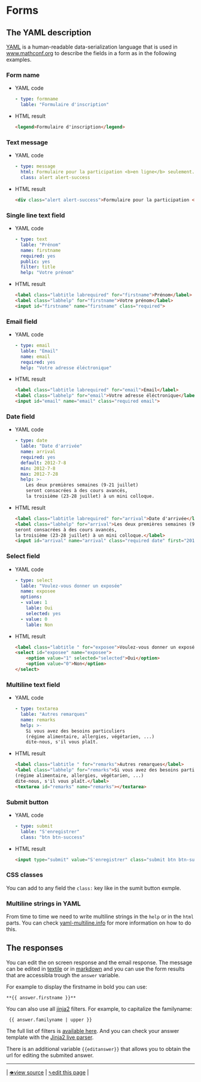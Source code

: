 # Forms

## The YAML description

[YAML](https://en.wikipedia.org/wiki/YAML) is a human-readable data-serialization language that is used in www.mathconf.org to describe the fields in a form as in the following examples.

### Form name

- YAML code

    ```yaml
    - type: formname
      lable: "Formulaire d'inscription"
    ```

- HTML result

    ```html
    <legend>Formulaire d'inscription</legend>
    ```
### Text message

- YAML code

    ```yaml
    - type: message
      html: Formulaire pour la participation <b>en ligne</b> seulement.
      class: alert alert-success
    ```

- HTML result

    ```html
    <div class="alert alert-success">Formulaire pour la participation <b>en ligne</b> seulement.</div>
    ```


### Single line text field

- YAML code

    ```yaml
    - type: text
      lable: "Prénom"
      name: firstname
      required: yes
      public: yes
      filter: title
      help: "Votre prénom"
    ```

- HTML result

    ```html
    <label class="labtitle labrequired" for="firstname">Prénom</label>
    <label class="labhelp" for="firstname">Votre prénom</label>
    <input id="firstname" name="firstname" class="required">
    ```

### Email field

- YAML code

    ```yaml
    - type: email
      lable: "Email"
      name: email
      required: yes
      help: "Votre adresse éléctronique"
    ```

- HTML result

    ```html
    <label class="labtitle labrequired" for="email">Email</label>
    <label class="labhelp" for="email">Votre adresse éléctronique</label>
    <input id="email" name="email" class="required email">
    ```

### Date field

- YAML code

    ```yaml
    - type: date
      lable: "Date d'arrivée"
      name: arrival
      required: yes
      default: 2012-7-8
      min: 2012-7-8
      max: 2012-7-28
      help: >-
        Les deux premières semaines (9-21 juillet)
        seront consacrées à des cours avancés,
        la troisième (23-28 juillet) à un mini colloque.
    ```

- HTML result

    ```html
    <label class="labtitle labrequired" for="arrival">Date d'arrivée</label>
    <label class="labhelp" for="arrival">Les deux premières semaines (9-21 juillet)
    seront consacrées à des cours avancés,
    la troisième (23-28 juillet) à un mini colloque.</label>
    <input id="arrival" name="arrival" class="required date" first="2012-7-8" last="2012-7-28" default="2012-7-8">
    ```

### Select field

- YAML code

    ```yaml
    - type: select
      lable: "Voulez-vous donner un exposée"
      name: exposee
      options:
      - value: 1
        lable: Oui
        selected: yes
      - value: 0
        lable: Non
    ```

- HTML result

    ```html
    <label class="labtitle " for="exposee">Voulez-vous donner un exposée</label>
    <select id="exposee" name="exposee">
        <option value="1" selected="selected">Oui</option>
        <option value="0">Non</option>
    </select>
    ```

### Multiline text field

- YAML code

    ```yaml
    - type: textarea
      lable: "Autres remarques"
      name: remarks
      help: >-
        Si vous avez des besoins particuliers
        (régime alimentaire, allergies, végétarien, ...)
        dite-nous, s'il vous plaît.
    ```

- HTML result

    ```html
    <label class="labtitle " for="remarks">Autres remarques</label>
    <label class="labhelp" for="remarks">Si vous avez des besoins particuliers
    (régime alimentaire, allergies, végétarien, ...)
    dite-nous, s'il vous plaît.</label>
    <textarea id="remarks" name="remarks"></textarea>
    ```

### Submit button

- YAML code

    ```yaml
    - type: submit
      lable: "S'enregistrer"
      class: "btn btn-success"
    ```

- HTML result

    ```html
    <input type="submit" value="S'enregistrer" class="submit btn btn-success">
    ```

### CSS classes

You can add to any field the `class:` key like in the sumit button exmple.

### Multiline strings in YAML

From time to time we need to write multiline strings in the `help` or in the `html` parts. You can check [yaml-multiline.info](https://yaml-multiline.info/) for more information on how to do this.


## The responses

You can edit the on screen response and the email response. The message can be edited in [textile](textile.md) or in [markdown](markdown.md) and you can use the form results that are accessibla trough the `answer` variable.

For example to display the firstname in bold you can use:
<!-- {% raw %} -->
```
**{{ answer.firstname }}**
```
<!-- {% endraw %} -->
You can also use all [jinja2](http://jinja.pocoo.org/docs/) filters. For example, to capitalize the familyname:
<!-- {% raw %} -->
```
 {{ answer.familyname | upper }}
```
<!-- {% endraw %} -->
The full list of filters is [available here](http://wsgiarea.pocoo.org/jinja/docs/filters.html). And you can check your answer template with the [Jinja2 live parser](http://jinja.quantprogramming.com/).

There is an additional variable <!-- {% raw %} -->`{{editanswer}}`<!-- {% endraw %} --> that allows you to obtain the url for editing the submited answer.

---
| [<small>👁</small>view source](https://github.com/mathconf/help/blob/master/forms.md) | [<small>✎</small>edit this page](https://github.com/mathconf/help/edit/master/forms.md) |
